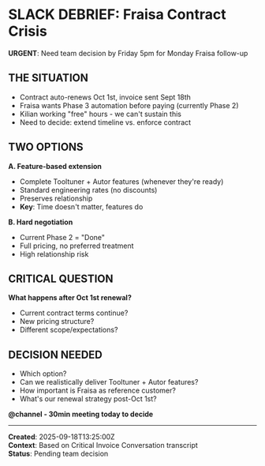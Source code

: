# SLACK DEBRIEF: Fraisa Contract Crisis

**URGENT**: Need team decision by Friday 5pm for Monday Fraisa follow-up

## THE SITUATION
- Contract auto-renews Oct 1st, invoice sent Sept 18th
- Fraisa wants Phase 3 automation before paying (currently Phase 2)
- Kilian working "free" hours - we can't sustain this
- Need to decide: extend timeline vs. enforce contract

## TWO OPTIONS

**A. Feature-based extension**
- Complete Tooltuner + Autor features (whenever they're ready)
- Standard engineering rates (no discounts)
- Preserves relationship
- **Key**: Time doesn't matter, features do

**B. Hard negotiation**
- Current Phase 2 = "Done"
- Full pricing, no preferred treatment
- High relationship risk

## CRITICAL QUESTION
**What happens after Oct 1st renewal?**
- Current contract terms continue?
- New pricing structure?
- Different scope/expectations?

## DECISION NEEDED
- Which option?
- Can we realistically deliver Tooltuner + Autor features?
- How important is Fraisa as reference customer?
- What's our renewal strategy post-Oct 1st?

**@channel - 30min meeting today to decide**

---

**Created**: 2025-09-18T13:25:00Z  
**Context**: Based on Critical Invoice Conversation transcript  
**Status**: Pending team decision
